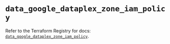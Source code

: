# `data_google_dataplex_zone_iam_policy`

Refer to the Terraform Registry for docs: [`data_google_dataplex_zone_iam_policy`](https://registry.terraform.io/providers/hashicorp/google-beta/6.9.0/docs/data-sources/google_dataplex_zone_iam_policy).
